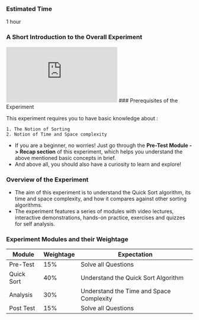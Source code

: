 ### Estimated Time

1 hour
### A Short Introduction to the Overall Experiment
<iframe src="https://www.youtube.com/embed/4vHnWxxB-fg" frameborder="0" allow="autoplay; encrypted-media" allowfullscreen></iframe>
### Prerequisites of the Experiment

This experiment requires you to have basic knowledge about :

    1. The Notion of Sorting
    2. Notion of Time and Space complexity 

  -  If you are a beginner, no worries! Just go through the **Pre-Test Module -> Recap section** of this experiment, which helps you understand the above mentioned basic concepts in brief.
  - And above all, you should also have a curiosity to learn and explore!

### Overview of the Experiment


  -  The aim of this experiment is to understand the Quick Sort algorithm, its time and space complexity, and how it compares against other sorting algorithms.
  -  The experiment features a series of modules with video lectures, interactive demonstrations, hands-on practice, exercises and quizzes for self analysis.

### Experiment Modules and their Weightage
|Module 	|Weightage 	|Expectation
|----|---|---|
|Pre-Test 	|15% 	|Solve all Questions|
|Quick Sort 	|40% 	|Understand the Quick Sort Algorithm|
|Analysis 	|30% 	|Understand the Time and Space Complexity|
|Post Test 	|15% 	|Solve all Questions|


